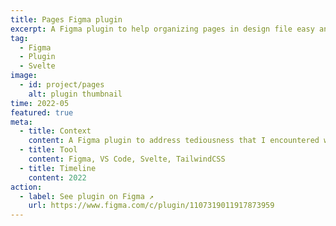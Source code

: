 ```yaml
---
title: Pages Figma plugin
excerpt: A Figma plugin to help organizing pages in design file easy and neat!
tag:
  - Figma
  - Plugin
  - Svelte
image:
  - id: project/pages
    alt: plugin thumbnail
time: 2022-05
featured: true
meta:
  - title: Context
    content: A Figma plugin to address tediousness that I encountered when working with lots of pages in design files. Hope it could help others' to organize pages more quickly/easily too. Also a project to learn Svelte.
  - title: Tool
    content: Figma, VS Code, Svelte, TailwindCSS
  - title: Timeline
    content: 2022
action:
  - label: See plugin on Figma ↗
    url: https://www.figma.com/c/plugin/1107319011917873959
---
```

